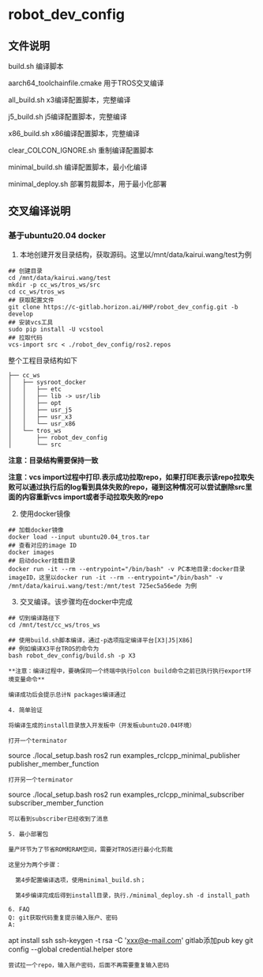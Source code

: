 # robot_dev_config
## 文件说明

build.sh 编译脚本

aarch64_toolchainfile.cmake 用于TROS交叉编译

all_build.sh x3编译配置脚本，完整编译

j5_build.sh j5编译配置脚本，完整编译

x86_build.sh x86编译配置脚本，完整编译

clear_COLCON_IGNORE.sh 重制编译配置脚本

minimal_build.sh 编译配置脚本，最小化编译

minimal_deploy.sh 部署剪裁脚本，用于最小化部署

## 交叉编译说明
### 基于ubuntu20.04 docker
1. 本地创建开发目录结构，获取源码。这里以/mnt/data/kairui.wang/test为例
```
## 创建目录
cd /mnt/data/kairui.wang/test
mkdir -p cc_ws/tros_ws/src
cd cc_ws/tros_ws
## 获取配置文件
git clone https://c-gitlab.horizon.ai/HHP/robot_dev_config.git -b develop
## 安装vcs工具
sudo pip install -U vcstool 
## 拉取代码
vcs-import src < ./robot_dev_config/ros2.repos 
```
整个工程目录结构如下
```
├── cc_ws
│   ├── sysroot_docker
│   │   ├── etc
│   │   ├── lib -> usr/lib
│   │   ├── opt
│   │   ├── usr_j5
│   │   ├── usr_x3
│   │   └── usr_x86
│   └── tros_ws
│       ├── robot_dev_config
│       └── src
```
**注意：目录结构需要保持一致**

**注意：vcs import过程中打印.表示成功拉取repo，如果打印E表示该repo拉取失败可以通过执行后的log看到具体失败的repo，碰到这种情况可以尝试删除src里面的内容重新vcs import或者手动拉取失败的repo**

2. 使用docker镜像
```
## 加载docker镜像
docker load --input ubuntu20.04_tros.tar
## 查看对应的image ID
docker images
## 启动docker挂载目录
docker run -it --rm --entrypoint="/bin/bash" -v PC本地目录:docker目录 imageID，这里以docker run -it --rm --entrypoint="/bin/bash" -v /mnt/data/kairui.wang/test:/mnt/test 725ec5a56ede 为例
```

3. 交叉编译。该步骤均在docker中完成
```
## 切到编译路径下
cd /mnt/test/cc_ws/tros_ws

## 使用build.sh脚本编译，通过-p选项指定编译平台[X3|J5|X86]
## 例如编译X3平台TROS的命令为
bash robot_dev_config/build.sh -p X3

**注意：编译过程中，要确保同一个终端中执行olcon build命令之前已执行执行export环境变量命令**

编译成功后会提示总计N packages编译通过

4. 简单验证

将编译生成的install目录放入开发板中（开发板ubuntu20.04环境）

打开一个terminator
```
source ./local_setup.bash
ros2 run examples_rclcpp_minimal_publisher publisher_member_function
```
打开另一个terminator
```
source ./local_setup.bash
ros2 run examples_rclcpp_minimal_subscriber subscriber_member_function
```
可以看到subscriber已经收到了消息

5. 最小部署包

量产环节为了节省ROM和RAM空间，需要对TROS进行最小化剪裁

这里分为两个步骤：

  第4步配置编译选项，使用minimal_build.sh；

  第4步编译完成后得到install目录，执行./minimal_deploy.sh -d install_path

6. FAQ
Q: git获取代码重复提示输入账户、密码
A: 
```
apt install ssh
ssh-keygen -t rsa -C 'xxx@e-mail.com'
gitlab添加pub key
git config --global credential.helper store
```
尝试拉一个repo，输入账户密码，后面不再需要重复输入密码
